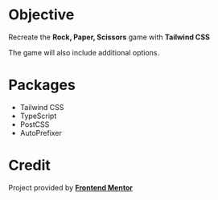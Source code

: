 # Objective

Recreate the **Rock, Paper, Scissors** game with **Tailwind CSS**

The game will also include additional options.

# Packages

- Tailwind CSS
- TypeScript
- PostCSS
- AutoPrefixer

# Credit

Project provided by [**Frontend Mentor**](https://www.frontendmentor.io/challenges/rock-paper-scissors-game-pTgwgvgH)
